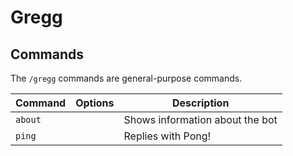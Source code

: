 # Gregg

## Commands

The `/gregg` commands are general-purpose commands.

| Command | Options | Description                     |
| ------- | ------- | ------------------------------- |
| `about` |         | Shows information about the bot |
| `ping`  |         | Replies with Pong!              |
